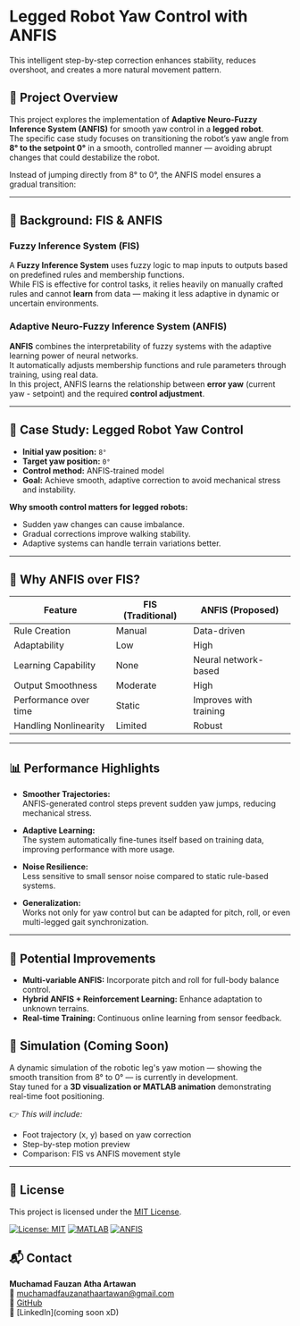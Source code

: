 # Legged Robot Yaw Control with ANFIS  

This intelligent step-by-step correction enhances stability, reduces overshoot, and creates a more natural movement pattern.

## 📌 Project Overview
This project explores the implementation of **Adaptive Neuro-Fuzzy Inference System (ANFIS)** for smooth yaw control in a **legged robot**.  
The specific case study focuses on transitioning the robot’s yaw angle from **8° to the setpoint 0°** in a smooth, controlled manner — avoiding abrupt changes that could destabilize the robot.

Instead of jumping directly from 8° to 0°, the ANFIS model ensures a gradual transition:

---

## 🧠 Background: FIS & ANFIS

### Fuzzy Inference System (FIS)
A **Fuzzy Inference System** uses fuzzy logic to map inputs to outputs based on predefined rules and membership functions.  
While FIS is effective for control tasks, it relies heavily on manually crafted rules and cannot **learn** from data — making it less adaptive in dynamic or uncertain environments.

### Adaptive Neuro-Fuzzy Inference System (ANFIS)
**ANFIS** combines the interpretability of fuzzy systems with the adaptive learning power of neural networks.  
It automatically adjusts membership functions and rule parameters through training, using real data.  
In this project, ANFIS learns the relationship between **error yaw** (current yaw - setpoint) and the required **control adjustment**.

---

## 🤖 Case Study: Legged Robot Yaw Control

- **Initial yaw position:** `8°`
- **Target yaw position:** `0°`
- **Control method:** ANFIS-trained model
- **Goal:** Achieve smooth, adaptive correction to avoid mechanical stress and instability.

**Why smooth control matters for legged robots:**
- Sudden yaw changes can cause imbalance.
- Gradual corrections improve walking stability.
- Adaptive systems can handle terrain variations better.

---

## 🚀 Why ANFIS over FIS?

| Feature                  | FIS (Traditional)         | ANFIS (Proposed)          |
|--------------------------|---------------------------|---------------------------|
| Rule Creation            | Manual                    | Data-driven               |
| Adaptability             | Low                       | High                      |
| Learning Capability      | None                      | Neural network-based      |
| Output Smoothness        | Moderate                  | High                      |
| Performance over time    | Static                    | Improves with training    |
| Handling Nonlinearity    | Limited                   | Robust                    |

---

## 📊 Performance Highlights

- **Smoother Trajectories:**  
  ANFIS-generated control steps prevent sudden yaw jumps, reducing mechanical stress.

- **Adaptive Learning:**  
  The system automatically fine-tunes itself based on training data, improving performance with more usage.

- **Noise Resilience:**  
  Less sensitive to small sensor noise compared to static rule-based systems.

- **Generalization:**  
  Works not only for yaw control but can be adapted for pitch, roll, or even multi-legged gait synchronization.

---

## 🔮 Potential Improvements
- **Multi-variable ANFIS:** Incorporate pitch and roll for full-body balance control.
- **Hybrid ANFIS + Reinforcement Learning:** Enhance adaptation to unknown terrains.
- **Real-time Training:** Continuous online learning from sensor feedback.

## 🎥 Simulation (Coming Soon)

A dynamic simulation of the robotic leg's yaw motion — showing the smooth transition from 8° to 0° — is currently in development.  
Stay tuned for a **3D visualization or MATLAB animation** demonstrating real-time foot positioning.

👉 *This will include:*
- Foot trajectory (x, y) based on yaw correction
- Step-by-step motion preview
- Comparison: FIS vs ANFIS movement style

---

## 📄 License
This project is licensed under the [MIT License](LICENSE).

[![License: MIT](https://img.shields.io/badge/License-MIT-yellow.svg)](https://opensource.org/licenses/MIT)
[![MATLAB](https://img.shields.io/badge/Tool-MATLAB-orange)](https://mathworks.com)
[![ANFIS](https://img.shields.io/badge/Method-ANFIS-blue)](https://en.wikipedia.org/wiki/ANFIS)

## 📬 Contact

**Muchamad Fauzan Atha Artawan**  
📧 muchamadfauzanathaartawan@gmail.com  
🔗 [GitHub](https://github.com/0118200)  
💼 [LinkedIn](coming soon xD)
